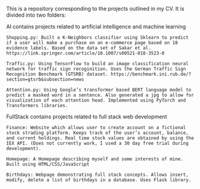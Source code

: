 This is a repository corresponding to the projects outlined in my CV. It is divided into two folders:

AI contains projects related to artificial intelligence and machine learning

    Shopping.py: Built a K-Neighbors classifier using Sklearn to predict if a user will make a purchase on an e-commerce page based on 18 evidence labels. Based on the data set of Sakar et al. https://link.springer.com/article/10.1007/s00521-018-3523-0

    Traffic.py: Using TensorFlow to build an image classification neural network for traffic sign recoginition. Uses the German Traffic Sign Recognition Benchmark (GTSRB) dataset. https://benchmark.ini.rub.de/?section=gtsrb&subsection=news

    Attention.py: Using Google’s transformer based BERT language model to predict a masked word in a sentence. Also generated a jpg to allow for visualization of each attention head. Implemented using PyTorch and Transformers libraries.

FullStack contains projects related to full stack web development

    Finance: Website which allows user to create account on a fictional stock strading platform. Keeps track of the user’s account, balance, and current holdings. Real time stock values are obtained by using the IEX API. (Does not currently work, I used a 30 day free trial during development).

    Homepage: A Homepage describing myself and some interests of mine. Built using HTML/CSS/JavaScript

    Birthdays: Webpage demonstrating full stack concepts. Allows insert, modify, delete a list of birthdays in a database. Uses Flask library.
